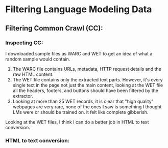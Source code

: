 # Filtering Language Modeling Data

## Filtering Common Crawl (CC):

### Inspecting CC:

I downloaded sample files as WARC and WET to get an idea of what a random 
sample would contain.

1. The WARC file contains URLs, metadata, HTTP request details and the 
raw HTML content.
2. The WET file contains only the extracted text parts. However, it's every single text in the page
not just the main content, looking at the WET file all the headers, footers, and buttons should have been 
filtered by the extractor.
3. Looking at more than 25 WET records, it is clear that "high quality" webpages 
are very rare, none of the ones I saw is something I thought LMs were or should be trained on.
it felt like complete gibberish.

Looking at the WET files, I think I can do a better job in HTML to text conversion.

### HTML to text conversion:
